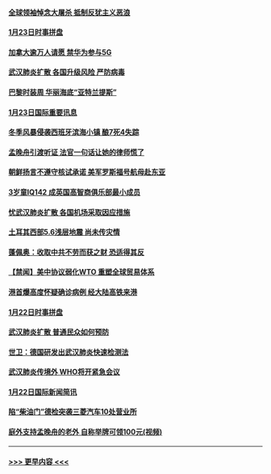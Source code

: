 #### [全球领袖悼念大屠杀 抵制反犹主义恶浪](../pages/prog202/a102759678.md?t=01241133) 
#### [1月23日时事拼盘](../pages/prog202/a102759599.md?t=01241133) 
#### [加拿大逾万人请愿 禁华为参与5G](../pages/prog202/a102759553.md?t=01241133) 
#### [武汉肺炎扩散 各国升级风险 严防病毒](../pages/prog202/a102759400.md?t=01241133) 
#### [巴黎时装周 华丽海底“亚特兰提斯”](../pages/prog202/a102759217.md?t=01241133) 
#### [1月23日国际重要讯息](../pages/prog202/a102759199.md?t=01241133) 
#### [冬季风暴侵袭西班牙滨海小镇 酿7死4失踪](../pages/prog202/a102759119.md?t=01241133) 
#### [孟晚舟引渡听证 法官一句话让她的律师慌了](../pages/prog202/a102759060.md?t=01241133) 
#### [朝鲜扬言不遵守核试承诺 美军罗斯福号航母赴东亚](../pages/prog202/a102759001.md?t=01241133) 
#### [3岁童IQ142 成英国高智商俱乐部最小成员](../pages/prog202/a102758990.md?t=01241133) 
#### [忧武汉肺炎扩散 各国机场采取因应措施](../pages/prog202/a102758911.md?t=01241133) 
#### [土耳其西部5.6浅层地震 尚未传灾情](../pages/prog202/a102758903.md?t=01241133) 
#### [蓬佩奥：收取中共不劳而获之财 恐适得其反](../pages/prog202/a102758889.md?t=01241133) 
#### [【禁闻】美中协议弱化WTO 重塑全球贸易体系](../pages/prog202/a102758790.md?t=01241133) 
#### [港首爆高度怀疑确诊病例 经大陆高铁来港](../pages/prog202/a102758613.md?t=01241133) 
#### [1月22日时事拼盘](../pages/prog202/a102758615.md?t=01241133) 
#### [武汉肺炎扩散 普通民众如何预防](../pages/prog202/a102758504.md?t=01241133) 
#### [世卫：德国研发出武汉肺炎快速检测法](../pages/prog202/a102758495.md?t=01241133) 
#### [武汉肺炎传境外 WHO将开紧急会议](../pages/prog202/a102758437.md?t=01241133) 
#### [1月22日国际新闻简讯](../pages/prog202/a102758231.md?t=01241133) 
#### [陷“柴油门”德检突袭三菱汽车10处营业所](../pages/prog202/a102758165.md?t=01241133) 
#### [庭外支持孟晚舟的老外 自称举牌可领100元(视频)](../pages/prog202/a102758092.md?t=01241133) 

----
#### [ >>> 更早内容 <<< ](../indexes/prog202-earlier.md)

